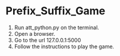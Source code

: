# Prefix_Suffix_Game

1. Run att_python.py on the terminal.
2. Open a browser.
3. Go to the url 127.0.0.1:5000
4. Follow the instructions to play the game.

